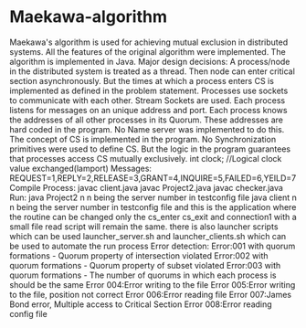 # Maekawa-algorithm
Maekawa's algorithm is used for achieving mutual exclusion in distributed systems. All the features of the original algorithm were implemented. The algorithm is implemented in Java.  Major design decisions:  A process/node in the distributed system is treated as a thread. Then node can enter critical section asynchronously. But the times at which a process enters CS is implemented as defined in the problem statement. Processes use sockets to communicate with each other. Stream Sockets are used. Each process listens for messages on an unique address and port. Each process knows the addresses of all other processes in its Quorum. These addresses are hard coded in the program. No Name server was implemented to do this. The concept of CS is implemented in the program. No Synchronization primitives were used to define CS. But the logic in the program guarantees that processes access CS  mutually exclusively.           int clock;          //Logical clock value exchanged(lamport)  Messages: REQUEST=1,REPLY=2,RELEASE=3,GRANT=4,INQUIRE=5,FAILED=6,YEILD=7  Compile Process:  javac client.java  javac Project2.java javac checker.java  Run:  java Project2 n    n being the server number in testconfig file java client n    n being the server number in testconfig file and this is the application where the routine can be changed only the cs_enter cs_exit and connection1 with a small file read script will remain the same.  there is also launcher scripts which can be used launcher_server.sh and launcher_clients.sh which can be used to automate the run process  Error detection:  Error:001 with quorum formations - Quorum property of intersection violated Error:002 with quorum formations - Quorum property of subset violated Error:003 with quorum formations - The number of quorums in which each process is should be the same Error 004:Error writing to the file Error 005:Error writing to the file, position not correct Error 006:Error reading file Error 007:James Bond error, Multiple access to Critical Section Error 008:Error reading config file
